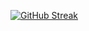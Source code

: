 [![GitHub Streak](https://streak-stats.demolab.com/?user=DenverCoder1&theme=nightowl)](https://git.io/streak-stats)
